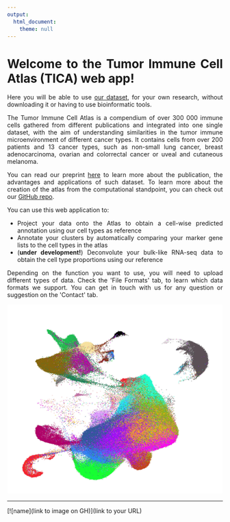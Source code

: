 ```yaml
---
output: 
  html_document: 
    theme: null
---
```


<div style="text-align: justify">

Welcome to the Tumor Immune Cell Atlas (TICA) web app!
===================

Here you will be able to use [our dataset](https://doi.org/10.5281/zenodo.4036019), for your own research, without downloading it or having to use bioinformatic tools.


The Tumor Immune Cell Atlas is a compendium of over 300 000 immune cells gathered from different publications and integrated into one single dataset, with the aim of understanding similarities in the tumor immune microenvironment of different cancer types. It contains cells from over 200 patients and 13 cancer types, such as non-small lung cancer, breast adenocarcinoma, ovarian and colorrectal cancer or uveal and cutaneous melanoma.

You can read our preprint [here](https://www.biorxiv.org/content/10.1101/2020.10.26.354829v1) to learn more about the publication, the advantages and applications of such dataset. To learn more about the creation of the atlas from the computational standpoint, you can check out our [GitHub repo](https://github.com/Single-Cell-Genomics-Group-CNAG-CRG/Tumor-Immune-Cell-Atlas).




You can use this web application to:

- Project your data onto the Atlas to obtain a cell-wise predicted annotation using our cell types as reference
- Annotate your clusters by automatically comparing your marker gene lists to the cell types in the atlas
- (**under development!**) Deconvolute your bulk-like RNA-seq data to obtain the cell type proportions using our reference


Depending on the function you want to use, you will need to upload different types of data. Check the 'File Formats' tab, to learn which data formats we support.
You can get in touch with us for any question or suggestion on the 'Contact' tab.

</div>

<p align="center">
<img src="www/tica.jpg" alt="TICA UMAP" width="800"/>







---

[![name](link to image on GH)](link to your URL)

</p>

